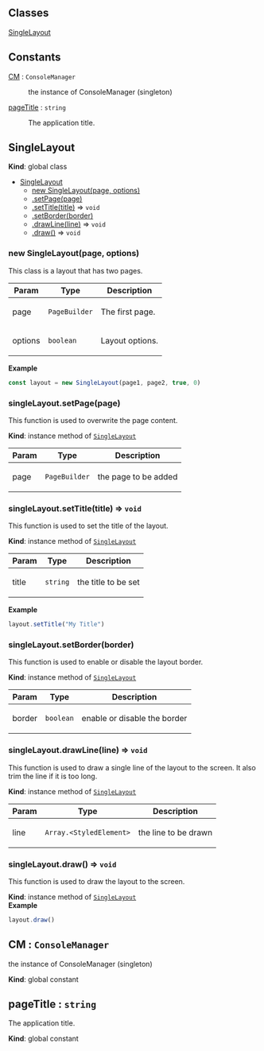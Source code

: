 ## Classes

<dl>
<dt><a href="#SingleLayout">SingleLayout</a></dt>
<dd></dd>
</dl>

## Constants

<dl>
<dt><a href="#CM">CM</a> : <code>ConsoleManager</code></dt>
<dd><p>the instance of ConsoleManager (singleton)</p></dd>
<dt><a href="#pageTitle">pageTitle</a> : <code>string</code></dt>
<dd><p>The application title.</p></dd>
</dl>

<a name="SingleLayout"></a>

## SingleLayout
**Kind**: global class  

* [SingleLayout](#SingleLayout)
    * [new SingleLayout(page, options)](#new_SingleLayout_new)
    * [.setPage(page)](#SingleLayout+setPage)
    * [.setTitle(title)](#SingleLayout+setTitle) ⇒ <code>void</code>
    * [.setBorder(border)](#SingleLayout+setBorder)
    * [.drawLine(line)](#SingleLayout+drawLine) ⇒ <code>void</code>
    * [.draw()](#SingleLayout+draw) ⇒ <code>void</code>

<a name="new_SingleLayout_new"></a>

### new SingleLayout(page, options)
<p>This class is a layout that has two pages.</p>


| Param | Type | Description |
| --- | --- | --- |
| page | <code>PageBuilder</code> | <p>The first page.</p> |
| options | <code>boolean</code> | <p>Layout options.</p> |

**Example**  
```js
const layout = new SingleLayout(page1, page2, true, 0)
```
<a name="SingleLayout+setPage"></a>

### singleLayout.setPage(page)
<p>This function is used to overwrite the page content.</p>

**Kind**: instance method of [<code>SingleLayout</code>](#SingleLayout)  

| Param | Type | Description |
| --- | --- | --- |
| page | <code>PageBuilder</code> | <p>the page to be added</p> |

<a name="SingleLayout+setTitle"></a>

### singleLayout.setTitle(title) ⇒ <code>void</code>
<p>This function is used to set the title of the layout.</p>

**Kind**: instance method of [<code>SingleLayout</code>](#SingleLayout)  

| Param | Type | Description |
| --- | --- | --- |
| title | <code>string</code> | <p>the title to be set</p> |

**Example**  
```js
layout.setTitle("My Title")
```
<a name="SingleLayout+setBorder"></a>

### singleLayout.setBorder(border)
<p>This function is used to enable or disable the layout border.</p>

**Kind**: instance method of [<code>SingleLayout</code>](#SingleLayout)  

| Param | Type | Description |
| --- | --- | --- |
| border | <code>boolean</code> | <p>enable or disable the border</p> |

<a name="SingleLayout+drawLine"></a>

### singleLayout.drawLine(line) ⇒ <code>void</code>
<p>This function is used to draw a single line of the layout to the screen. It also trim the line if it is too long.</p>

**Kind**: instance method of [<code>SingleLayout</code>](#SingleLayout)  

| Param | Type | Description |
| --- | --- | --- |
| line | <code>Array.&lt;StyledElement&gt;</code> | <p>the line to be drawn</p> |

<a name="SingleLayout+draw"></a>

### singleLayout.draw() ⇒ <code>void</code>
<p>This function is used to draw the layout to the screen.</p>

**Kind**: instance method of [<code>SingleLayout</code>](#SingleLayout)  
**Example**  
```js
layout.draw()
```
<a name="CM"></a>

## CM : <code>ConsoleManager</code>
<p>the instance of ConsoleManager (singleton)</p>

**Kind**: global constant  
<a name="pageTitle"></a>

## pageTitle : <code>string</code>
<p>The application title.</p>

**Kind**: global constant  
